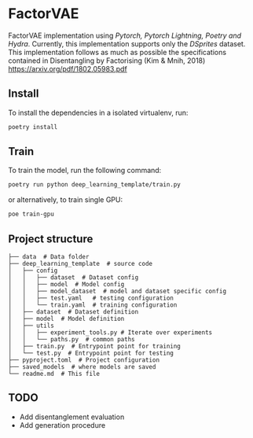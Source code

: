 # FactorVAE

FactorVAE implementation using _Pytorch, Pytorch Lightning, Poetry and Hydra_.
Currently, this implementation supports only the _DSprites_ dataset.
This implementation follows as much as possible the specifications contained in Disentangling by Factorising (Kim & Mnih, 2018) https://arxiv.org/pdf/1802.05983.pdf
## Install

To install the dependencies in a isolated virtualenv, run:

```bash
poetry install
```

## Train

To train the model, run the following command:

```bash
poetry run python deep_learning_template/train.py
```

or alternatively, to train single GPU:


```bash
poe train-gpu
 ```

## Project structure

    ├── data  # Data folder
    ├── deep_learning_template  # source code
    │   ├── config
    │   │   ├── dataset  # Dataset config
    │   │   ├── model  # Model config
    │   │   ├── model_dataset  # model and dataset specific config
    │   │   ├── test.yaml   # testing configuration
    │   │   └── train.yaml  # training configuration
    │   ├── dataset  # Dataset definition
    │   ├── model  # Model definition
    │   ├── utils
    │   │   ├── experiment_tools.py # Iterate over experiments
    │   │   └── paths.py  # common paths
    │   ├── train.py  # Entrypoint point for training
    │   └── test.py  # Entrypoint point for testing
    ├── pyproject.toml  # Project configuration
    ├── saved_models  # where models are saved
    └── readme.md  # This file


## TODO

- Add disentanglement evaluation
- Add generation procedure
